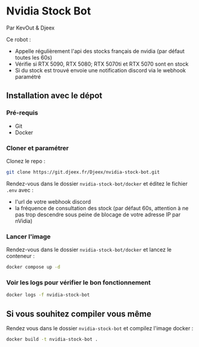 # Nvidia Stock Bot
Par KevOut & Djeex

Ce robot :
- Appelle régulièrement l'api des stocks français de nvidia (par défaut toutes les 60s)
- Vérifie si RTX 5090, RTX 5080; RTX 5070ti et RTX 5070 sont en stock
- Si du stock est trouvé  envoie une notification discord via le webhook paramétré

## Installation avec le dépot

### Pré-requis
- Git
- Docker

### Cloner et paramétrer
Clonez le repo :
```sh
git clone https://git.djeex.fr/Djeex/nvidia-stock-bot.git
```
Rendez-vous dans le dossier `nvidia-stock-bot/docker` et éditez le fichier `.env` avec :
- l'url de votre webhook discord
- la fréquence de consultation des stock (par défaut 60s, attention à ne pas trop descendre sous peine de blocage de votre adresse IP par nVidia)

### Lancer l'image

Rendez-vous dans le dossier `nvidia-stock-bot/docker` et lancez le conteneur :
```sh
docker compose up -d
```

### Voir les logs pour vérifier le bon fonctionnement

```sh
docker logs -f nvidia-stock-bot
```

## Si vous souhitez compiler vous même

Rendez vous dans le dossier `nvidia-stock-bot` et compilez l'image docker :
```sh
docker build -t nvidia-stock-bot .
```
